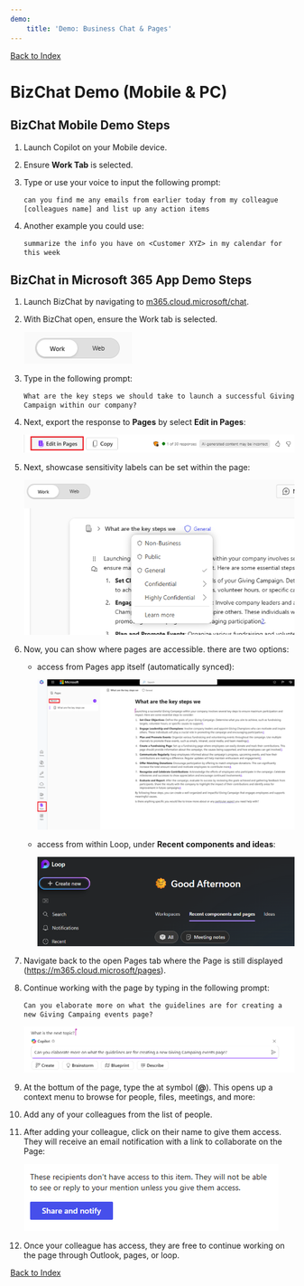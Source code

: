 ```yaml
---
demo:
    title: 'Demo: Business Chat & Pages'
---
```


[Back to Index](https://microsoftlearning.github.io/Microsoft-Copilot-Immersion-Experience-GOV/)

# BizChat Demo (Mobile & PC)

## BizChat Mobile Demo Steps

1. Launch Copilot on your Mobile device.

1. Ensure **Work Tab** is selected.

1. Type or use your voice to input the following prompt:

   ```text
   can you find me any emails from earlier today from my colleague [colleagues name] and list up any action items
   ```
1. Another example you could use:

   ```text
   summarize the info you have on <Customer XYZ> in my calendar for this week
   ```

## BizChat in Microsoft 365 App Demo Steps

1. Launch BizChat by navigating to [m365.cloud.microsoft/chat](https://m365.cloud.microsoft/chat).

1. With BizChat open, ensure the Work tab is selected.

    ![Screenshot showing work tab in bizchat.](../Demos/Media/work-tab.png)

1. Type in the following prompt:

    ```text
    What are the key steps we should take to launch a successful Giving Campaign within our company?
    ```

1. Next, export the response to **Pages** by select **Edit in Pages**:

    ![Screenshot showing pages in bizchat.](../Demos/Media/edit-in-pages.png)

1. Next, showcase sensitivity labels can be set within the page:

    ![Screenshot showing share and notify in pages.](../Demos/Media/Pages-tags.png)

1. Now, you can show where pages are accessible. there are two options:

    - access from Pages app itself (automatically synced):

        ![Screenshot showing pages app.](../Demos/Media/access-pages.png)

    - access from within Loop, under **Recent components and ideas**:

        ![Screenshot showing loop.](../Demos/Media/recent-components.png)

1. Navigate back to the open Pages tab where the Page is still displayed (https://m365.cloud.microsoft/pages).

1. Continue working with the page by typing in the following prompt:

     ```text
     Can you elaborate more on what the guidelines are for creating a new Giving Campaing events page?
     ```

     ![Screenshot showing pages app.](../Demos/Media/next-topic-pages.png)

1. At the bottum of the page, type the at symbol (**@**). This opens up a context menu to browse for people, files, meetings, and more:

1. Add any of your colleagues from the list of people.

1. After adding your colleague, click on their name to give them access. They will receive an email notification with a link to collaborate on the Page:

    ![Screenshot showing share and notify in pages.](../Demos/Media/share.png)

1. Once your colleague has access, they are free to continue working on the page through Outlook, pages, or loop. 


[Back to Index](https://microsoftlearning.github.io/Microsoft-Copilot-Immersion-Experience-GOV/)
